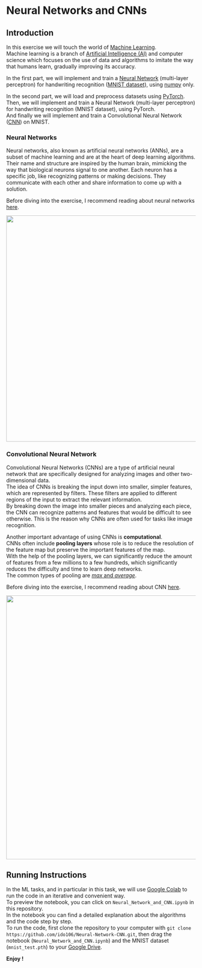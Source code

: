 # Neural Networks and CNNs
## Introduction
In this exercise we will touch the world of [Machine Learning](https://en.wikipedia.org/wiki/Machine_learning).  
Machine learning is a branch of [Artificial Intelligence (AI)](https://en.wikipedia.org/wiki/Artificial_intelligence) and computer science which focuses on the use of data and algorithms to imitate the way that humans learn, gradually improving its accuracy.  

In the first part, we will implement and train a  [Neural Network](https://en.wikipedia.org/wiki/Artificial_neural_network)  (multi-layer perceptron) for handwriting recognition ([MNIST dataset](https://en.wikipedia.org/wiki/MNIST_database)), using  [numpy](https://numpy.org/)  only.  

In the second part, we will load and preprocess datasets using  [PyTorch](https://pytorch.org/).  
Then, we will implement and train a Neural Network (multi-layer perceptron) for handwriting recognition (MNIST dataset), using PyTorch.  
And finally we will implement and train a Convolutional Neural Network ([CNN](https://en.wikipedia.org/wiki/Convolutional_neural_network)) on MNIST.

### Neural Networks
Neural networks, also known as artificial neural networks (ANNs), are a subset of machine learning and are at the heart of deep learning algorithms. Their name and structure are inspired by the human brain, mimicking the way that biological neurons signal to one another. Each neuron has a specific job, like recognizing patterns or making decisions. They communicate with each other and share information to come up with a solution.  

Before diving into the exercise, I recommend reading about neural networks [here](https://www.ibm.com/topics/neural-networks).  
<p align="center">
  <img 
    width="600"
    src="https://1.cms.s81c.com/sites/default/files/2021-04-15/ICLH_Diagram_Batch_01_03-DeepNeuralNetwork-WHITEBG.png"
  >
</p>

### Convolutional Neural Network
Convolutional Neural Networks (CNNs) are a type of artificial neural network that are specifically designed for analyzing images and other two-dimensional data.  
The idea of CNNs is breaking the input down into smaller, simpler features, which are represented by filters. These filters are applied to different regions of the input to extract the relevant information.  
By breaking down the image into smaller pieces and analyzing each piece, the CNN can recognize patterns and features that would be difficult to see otherwise. This is the reason why CNNs are often used for tasks like image recognition.  

Another important advantage of using CNNs is **computational**.  
CNNs often include **pooling layers** whose role is to reduce the resolution of the feature map but preserve the important features of the map.  
With the help of the pooling layers, we can significantly reduce the amount of features from a few millions to a few hundreds, which significantly reduces the difficulty and time to learn deep networks.  
The common types of pooling are [*max* and *average*](https://androidkt.com/explain-pooling-layers-max-pooling-average-pooling-global-average-pooling-and-global-max-pooling/).

Before diving into the exercise, I recommend reading about CNN [here](https://towardsdatascience.com/a-comprehensive-guide-to-convolutional-neural-networks-the-eli5-way-3bd2b1164a53).  
<p align="center">
  <img 
    width="700"
    src="https://i0.wp.com/developersbreach.com/wp-content/uploads/2020/08/cnn_banner.png?fit=1200%2C564&ssl=1"
  >
</p>

## Running Instructions
In the ML tasks, and in particular in this task, we will use [Google Colab](https://colab.research.google.com/) to run the code in an iterative and convenient way.  
To preview the notebook, you can click on `Neural_Network_and_CNN.ipynb` in this repository.  
In the notebook you can find a detailed explanation about the algorithms and the code step by step.  
To run the code, first clone the repository to your computer with `git clone https://github.com/ido106/Neural-Network-CNN.git`, then drag the notebook (`Neural_Network_and_CNN.ipynb`) and the MNIST dataset (`mnist_test.pth`) to your [Google Drive](https://www.google.com/drive/).  

**Enjoy !**
